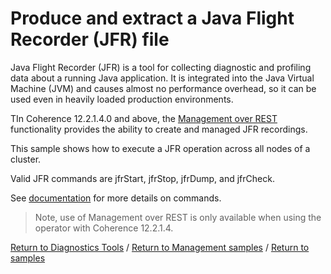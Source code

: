 # Produce and extract a Java Flight Recorder (JFR) file

Java Flight Recorder (JFR) is a tool for collecting diagnostic and profiling data 
about a running Java application. It is integrated into the Java Virtual Machine (JVM) 
and causes almost no performance overhead, so it can be used even in heavily loaded production environments.

TIn Coherence 12.2.1.4.0 and above, the [Management over REST](../../rest) functionality provides 
the ability to create and managed JFR recordings.

This sample shows how to execute a JFR operation across all nodes of a cluster.

Valid JFR commands are jfrStart, jfrStop, jfrDump, and jfrCheck.
     
See [documentation](https://docs.oracle.com/javacomponents/jmc-5-4/jfr-runtime-guide/run.htm#JFRUH176) for more details on commands.  
 
> Note, use of Management over REST is only available when using the
> operator with Coherence 12.2.1.4.    

[Return to Diagnostics Tools](../) / [Return to Management samples](../../) / [Return to samples](../../../README.md#list-of-samples)

